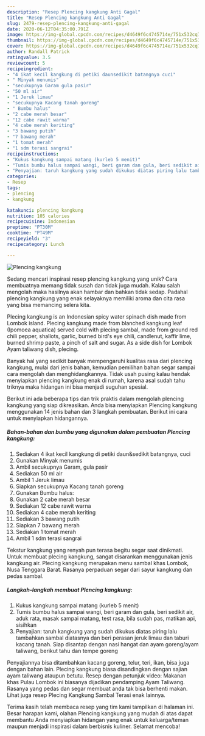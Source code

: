 ```yaml
---
description: "Resep Plencing kangkung Anti Gagal"
title: "Resep Plencing kangkung Anti Gagal"
slug: 2479-resep-plencing-kangkung-anti-gagal
date: 2020-06-12T04:35:00.791Z
image: https://img-global.cpcdn.com/recipes/d4649f6c4745714e/751x532cq70/plencing-kangkung-foto-resep-utama.jpg
thumbnail: https://img-global.cpcdn.com/recipes/d4649f6c4745714e/751x532cq70/plencing-kangkung-foto-resep-utama.jpg
cover: https://img-global.cpcdn.com/recipes/d4649f6c4745714e/751x532cq70/plencing-kangkung-foto-resep-utama.jpg
author: Randall Patrick
ratingvalue: 3.5
reviewcount: 5
recipeingredient:
- "4 ikat kecil kangkung di petiki daunsedikit batangnya cuci"
- " Minyak menumis"
- "secukupnya Garam gula pasir"
- "50 ml air"
- "1 Jeruk limau"
- "secukupnya Kacang tanah goreng"
- " Bumbu halus"
- "2 cabe merah besar"
- "12 cabe rawit warna"
- "4 cabe merah keriting"
- "3 bawang putih"
- "7 bawang merah"
- "1 tomat merah"
- "1 sdm terasi sangrai"
recipeinstructions:
- "Kukus kangkung sampai matang (kurleb 5 menit)"
- "Tumis bumbu halus sampai wangi, beri garam dan gula, beri sedikit air, aduk rata, masak sampai matang, test rasa, bila sudah pas, matikan api, sisihkan"
- "Penyajian: taruh kangkung yang sudah dikukus diatas piring lalu tambahkan sambal diatasnya dan beri perasan jeruk limau dan taburi kacang tanah. Siap disantap dengan nasi hangat dan ayam goreng/ayam taliwang, berikut tahu dan tempe goreng"
categories:
- Resep
tags:
- plencing
- kangkung

katakunci: plencing kangkung 
nutrition: 105 calories
recipecuisine: Indonesian
preptime: "PT30M"
cooktime: "PT49M"
recipeyield: "3"
recipecategory: Lunch

---
```



![Plencing kangkung](https://img-global.cpcdn.com/recipes/d4649f6c4745714e/751x532cq70/plencing-kangkung-foto-resep-utama.jpg)

Sedang mencari inspirasi resep plencing kangkung yang unik? Cara membuatnya memang tidak susah dan tidak juga mudah. Kalau salah mengolah maka hasilnya akan hambar dan bahkan tidak sedap. Padahal plencing kangkung yang enak selayaknya memiliki aroma dan cita rasa yang bisa memancing selera kita.

Plecing kangkung is an Indonesian spicy water spinach dish made from Lombok island. Plecing kangkung made from blanched kangkung leaf (Ipomoea aquatica) served cold with plecing sambal, made from ground red chili pepper, shallots, garlic, burned bird&#39;s eye chili, candlenut, kaffir lime, burned shrimp paste, a pinch of salt and sugar. As a side dish for Lombok Ayam taliwang dish, plecing.

Banyak hal yang sedikit banyak mempengaruhi kualitas rasa dari plencing kangkung, mulai dari jenis bahan, kemudian pemilihan bahan segar sampai cara mengolah dan menghidangkannya. Tidak usah pusing kalau hendak menyiapkan plencing kangkung enak di rumah, karena asal sudah tahu triknya maka hidangan ini bisa menjadi suguhan spesial.


Berikut ini ada beberapa tips dan trik praktis dalam mengolah plencing kangkung yang siap dikreasikan. Anda bisa menyiapkan Plencing kangkung menggunakan 14 jenis bahan dan 3 langkah pembuatan. Berikut ini cara untuk menyiapkan hidangannya.

<!--inarticleads1-->

##### Bahan-bahan dan bumbu yang digunakan dalam pembuatan Plencing kangkung:

1. Sediakan 4 ikat kecil kangkung di petiki daun&amp;sedikit batangnya, cuci
1. Gunakan  Minyak menumis
1. Ambil secukupnya Garam, gula pasir
1. Sediakan 50 ml air
1. Ambil 1 Jeruk limau
1. Siapkan secukupnya Kacang tanah goreng
1. Gunakan  Bumbu halus:
1. Gunakan 2 cabe merah besar
1. Sediakan 12 cabe rawit warna
1. Sediakan 4 cabe merah keriting
1. Sediakan 3 bawang putih
1. Siapkan 7 bawang merah
1. Sediakan 1 tomat merah
1. Ambil 1 sdm terasi sangrai


Tekstur kangkung yang renyah pun terasa begitu segar saat dinikmati. Untuk membuat plecing kangkung, sangat disarankan menggunakan jenis kangkung air. Plecing kangkung merupakan menu sambal khas Lombok, Nusa Tenggara Barat. Rasanya perpaduan segar dari sayur kangkung dan pedas sambal. 

<!--inarticleads2-->

##### Langkah-langkah membuat Plencing kangkung:

1. Kukus kangkung sampai matang (kurleb 5 menit)
1. Tumis bumbu halus sampai wangi, beri garam dan gula, beri sedikit air, aduk rata, masak sampai matang, test rasa, bila sudah pas, matikan api, sisihkan
1. Penyajian: taruh kangkung yang sudah dikukus diatas piring lalu tambahkan sambal diatasnya dan beri perasan jeruk limau dan taburi kacang tanah. Siap disantap dengan nasi hangat dan ayam goreng/ayam taliwang, berikut tahu dan tempe goreng


Penyajiannya bisa ditambahkan kacang goreng, telur, teri, ikan, bisa juga dengan bahan lain. Plecing kangkung biasa disandingkan dengan sajian ayam taliwang ataupun betutu. Resep dengan petunjuk video: Makanan khas Pulau Lombok ini biasanya dijadikan pendamping Ayam Taliwang. Rasanya yang pedas dan segar membuat anda tak bisa berhenti makan. Lihat juga resep Plecing Kangkung Sambal Terasi enak lainnya. 

Terima kasih telah membaca resep yang tim kami tampilkan di halaman ini. Besar harapan kami, olahan Plencing kangkung yang mudah di atas dapat membantu Anda menyiapkan hidangan yang enak untuk keluarga/teman maupun menjadi inspirasi dalam berbisnis kuliner. Selamat mencoba!
